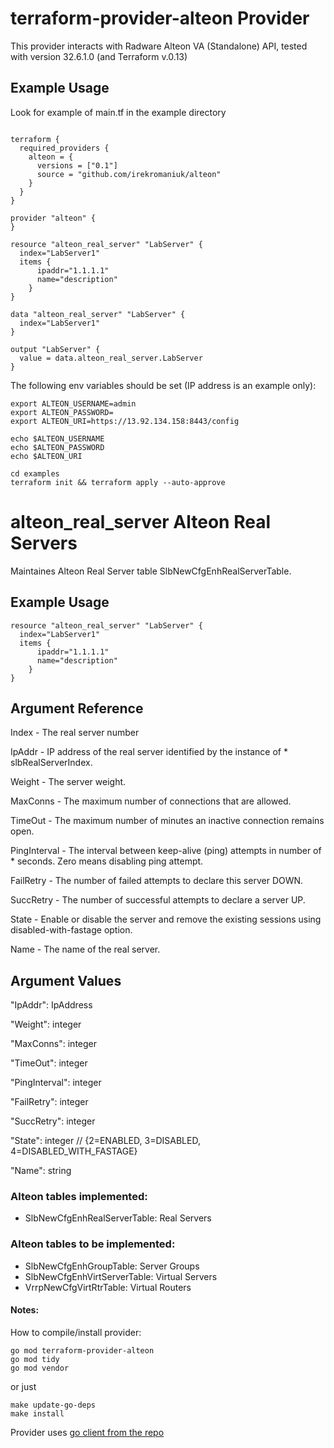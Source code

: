 # terraform-provider-alteon Provider

This provider interacts with Radware Alteon VA (Standalone) API, tested with version 32.6.1.0 (and Terraform v.0.13)

## Example Usage

Look for example of main.tf in the example directory

```

terraform {
  required_providers {
    alteon = {
      versions = ["0.1"]
      source = "github.com/irekromaniuk/alteon"
    }
  }
}

provider "alteon" {
}

resource "alteon_real_server" "LabServer" {
  index="LabServer1"
  items {
      ipaddr="1.1.1.1"
      name="description"
    }
}

data "alteon_real_server" "LabServer" {
  index="LabServer1"
}

output "LabServer" {
  value = data.alteon_real_server.LabServer
}

```
The following env variables should be set (IP address is an example only):

```
export ALTEON_USERNAME=admin
export ALTEON_PASSWORD=
export ALTEON_URI=https://13.92.134.158:8443/config

echo $ALTEON_USERNAME
echo $ALTEON_PASSWORD
echo $ALTEON_URI

cd examples
terraform init && terraform apply --auto-approve
```

# alteon_real_server Alteon Real Servers

Maintaines Alteon Real Server table SlbNewCfgEnhRealServerTable.  

## Example Usage

```
resource "alteon_real_server" "LabServer" {
  index="LabServer1"
  items {
      ipaddr="1.1.1.1"
      name="description"
    }
}
```

## Argument Reference

Index - The real server number

IpAddr - IP address of the real server identified by the instance of * slbRealServerIndex.

Weight - The server weight.

MaxConns - The maximum number of connections that are allowed.

TimeOut - The maximum number of minutes an inactive connection remains open.

PingInterval - The interval between keep-alive (ping) attempts in number of * seconds. Zero means disabling ping attempt.

FailRetry - The number of failed attempts to declare this server DOWN.

SuccRetry - The number of successful attempts to declare a server UP.

State - Enable or disable the server and remove the existing sessions using disabled-with-fastage option.

Name - The name of the real server.

## Argument Values

"IpAddr": IpAddress

"Weight": integer

"MaxConns": integer

"TimeOut": integer

"PingInterval": integer

"FailRetry": integer

"SuccRetry": integer

"State": integer // {2=ENABLED, 3=DISABLED, 4=DISABLED_WITH_FASTAGE}

"Name": string

### Alteon tables implemented:

- SlbNewCfgEnhRealServerTable: Real Servers

### Alteon tables to be implemented:

- SlbNewCfgEnhGroupTable: Server Groups
- SlbNewCfgEnhVirtServerTable: Virtual Servers
- VrrpNewCfgVirtRtrTable: Virtual Routers


#### Notes:

How to compile/install provider:

```
go mod terraform-provider-alteon
go mod tidy
go mod vendor 
```
or just

```
make update-go-deps
make install
```

Provider uses [go client from the repo](https://github.com/IrekRomaniuk/alteon-client-go)




